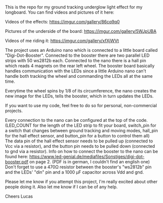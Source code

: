 This is the repo for my ground tracking underglow light effect for my longboard. 
You can find videos and pictures of it here:



Videos of the effects:                    https://imgur.com/gallery/86cq9q0

Pictures of the underside of the board:   https://imgur.com/gallery/5WJpUBA

Videos of me riding it:                   https://imgur.com/gallery/xfXjWVt



The project uses an Arduino nano which is connected to a little board called "Digi-Dot-Booster".
Connected to the booster there are two parallel LED strips with 50 ws2812b each.
Connected to the nano there is a hall pin which reads 4 magnets on the rear left wheel.
The booster board basically handles communication with the LEDs since a little Arduino nano can't handle both tracking the wheel and commanding the LEDs all at the same time.


Everytime the wheel spins by 1/8 of its circumference, the nano creates the new image for the LEDs, tells the booster, which in turn updates the LEDs.


If you want to use my code, feel free to do so for personal, non-commercial projects.


Every connection to the nano can be configured at the top of the code. 
(LED_COUNT for the length of the LED strip to fit your board, switch_pin for a switch that changes between ground tracking and moving modes, hall_pin for the hall effect sensor, and button_pin for a button to control them all) 
The data pin of the hall effect sensor needs to be pulled up (connected to Vcc via a resistor), and the button pin needs to be pulled down (connected to gnd via a resistor).
Info on how to connect the booster to the nano can be found here: https://www.led-genial.de/mediafiles/Sonstiges/digi-dot-booster.pdf on page 2.
(PDF is in german, I couldn't find an english one)
Don't forget to use a 470Ω resistor between the booster's "ws2812b" pin and the LEDs' "din" pin and a 1000 μF capacitor across Vdd and gnd.


Please let me know if you attempt this project, I'm really excited about other people doing it. Also let me know if I can be of any help.


Cheers
Lucas
